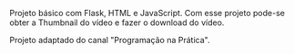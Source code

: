 Projeto básico com Flask, HTML e JavaScript. Com esse projeto pode-se obter a Thumbnail do vídeo e fazer o download do vídeo.

Projeto adaptado do canal "Programação na Prática".
